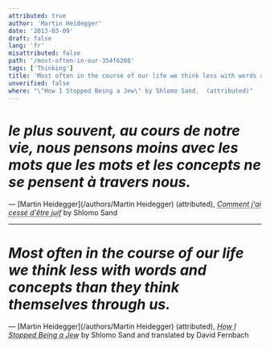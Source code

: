 ```yaml
---
attributed: true
author: 'Martin Heidegger'
date: '2013-03-09'
draft: false
lang: 'fr'
misattributed: false
path: '/most-often-in-our-354f6208'
tags: ['Thinking']
title: 'Most often in the course of our life we think less with words and concepts than they think themselves through us.'
unverified: false
where: "\"How I Stopped Being a Jew\" by Shlomo Sand.  (attributed)"
---
```


# *le plus souvent, au cours de notre vie, nous pensons moins avec les mots que les mots et les concepts ne se pensent à travers nous.*

&mdash; [Martin Heidegger](/authors/Martin Heidegger) (attributed), <cite><abbr title="ISBN-13: 9782081278363">Comment j'ai cessé d'être juif</abbr></cite> by Shlomo Sand

---

# *Most often in the course of our life we think less with words and concepts than they think themselves through us.*

&mdash; [Martin Heidegger](/authors/Martin Heidegger) (attributed), <cite><abbr title="ISBN-13: 9781781686140">How I Stopped Being a Jew</abbr></cite> by Shlomo Sand and translated by David Fernbach